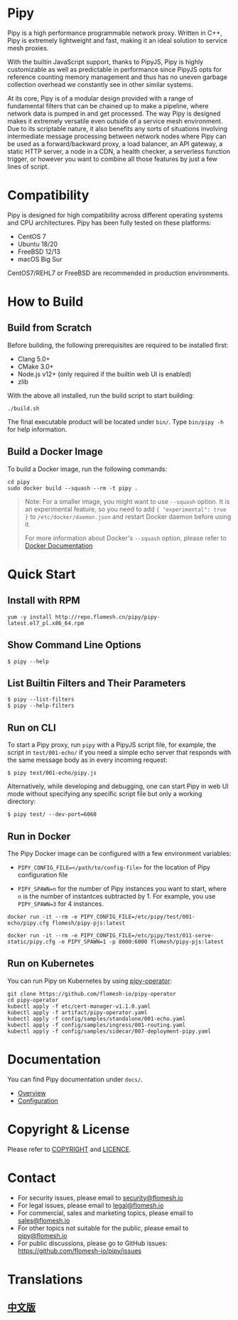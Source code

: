 # Pipy

Pipy is a high performance programmable network proxy. Written in C++, Pipy is extremely
lightweight and fast, making it an ideal solution to service mesh proxies.

With the builtin JavaScript support, thanks to PipyJS, Pipy is highly
customizable as well as predictable in performance since PipyJS opts for reference
counting memory management and thus has no uneven garbage collection
overhead we constantly see in other similar systems.

At its core, Pipy is of a modular design provided with a range of fundamental
filters that can be chained up to make a pipeline, where network data is pumped
in and get processed. The way Pipy is designed makes it extremely versatile
even outside of a service mesh environment. Due to its scriptable nature, it also
benefits any sorts of situations involving intermediate message processing between
network nodes where Pipy can be used as a forward/backward proxy, a load balancer,
an API gateway, a static HTTP server, a node in a CDN, a health checker, a serverless
function trigger, or however you want to combine all those features by just a few lines
of script.

# Compatibility

Pipy is designed for high compatibility across different operating systems and
CPU architectures. Pipy has been fully tested on these platforms:

* CentOS 7
* Ubuntu 18/20
* FreeBSD 12/13
* macOS Big Sur

CentOS7/REHL7 or FreeBSD are recommended in production environments.

# How to Build

## Build from Scratch

Before building, the following prerequisites are required to be installed first:

* Clang 5.0+
* CMake 3.0+
* Node.js v12+ (only required if the builtin web UI is enabled)
* zlib

With the above all installed, run the build script to start building:

```
./build.sh
```

The final executable product will be located under `bin/`. Type `bin/pipy -h` for help information.

## Build a Docker Image

To build a Docker image, run the following commands:

```
cd pipy
sudo docker build --squash --rm -t pipy .
```

> Note: For a smaller image, you might want to use `--squash` option. It is an experimental feature, so
you need to add `{ "experimental": true }` to `/etc/docker/daemon.json` and restart Docker daemon
before using it.
>
> For more information about Docker's `--squash` option, please refer to
[Docker Documentation](https://docs.docker.com/engine/reference/commandline/image_build/)

# Quick Start

## Install with RPM

```
yum -y install http://repo.flomesh.cn/pipy/pipy-latest.el7_pl.x86_64.rpm
```

## Show Command Line Options

```
$ pipy --help
```

## List Builtin Filters and Their Parameters

```
$ pipy --list-filters
$ pipy --help-filters
```

## Run on CLI

To start a Pipy proxy, run `pipy` with a PipyJS script file, for example, the script
in `test/001-echo/` if you need a simple echo server that responds with the same message
body as in every incoming request:

```
$ pipy test/001-echo/pipy.js
```

Alternatively, while developing and debugging, one can start Pipy in web UI mode without
specifying any specific script file but only a working directory:

```
$ pipy test/ --dev-port=6060
```

## Run in Docker

The Pipy Docker image can be configured with a few environment variables:

* `PIPY_CONFIG_FILE=</path/to/config-file>` for the location of Pipy configuration file

* `PIPY_SPAWN=n` for the number of Pipy instances you want to start, where `n` is the number
  of instantces subtracted by 1. For example, you use `PIPY_SPAWN=3` for 4 instances.

```
docker run -it --rm -e PIPY_CONFIG_FILE=/etc/pipy/test/001-echo/pipy.cfg flomesh/pipy-pjs:latest
```

```
docker run -it --rm -e PIPY_CONFIG_FILE=/etc/pipy/test/011-serve-static/pipy.cfg -e PIPY_SPAWN=1 -p 8000:6000 flomesh/pipy-pjs:latest
```

## Run on Kubernetes

You can run Pipy on Kubernetes by using [pipy-operator](https://github.com/flomesh-io/pipy-operator):

```
git clone https://github.com/flomesh-io/pipy-operator
cd pipy-operator
kubectl apply -f etc/cert-manager-v1.1.0.yaml
kubectl apply -f artifact/pipy-operator.yaml
kubectl apply -f config/samples/standalone/001-echo.yaml
kubectl apply -f config/samples/ingress/001-routing.yaml
kubectl apply -f config/samples/sidecar/007-deployment-pipy.yaml
```

# Documentation

You can find Pipy documentation under `docs/`.

* [Overview](https://github.com/flomesh-io/pipy/blob/main/docs/overview.md)
* [Configuration](https://github.com/flomesh-io/pipy/blob/main/docs/configuration.md)

# Copyright & License

Please refer to [COPYRIGHT](https://github.com/flomesh-io/pipy/blob/main/COPYRIGHT)
and [LICENCE](https://github.com/flomesh-io/pipy/blob/main/LICENCE).

# Contact

* For security issues, please email to security@flomesh.io
* For legal issues, please email to legal@flomesh.io
* For commercial, sales and marketing topics, please email to sales@flomesh.io
* For other topics not suitable for the public, please email to pipy@flomesh.io
* For public discussions, please go to GitHub issues: https://github.com/flomesh-io/pipy/issues

# Translations

## [中文版](https://github.com/flomesh-io/pipy/blob/main/README_zh.md)
